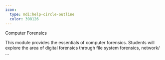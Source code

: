 ```yaml
---
icon:
  type: mdi:help-circle-outline
  color: 398126
---
```

Computer Forensics

This module provides the essentials of computer forensics. Students will explore the area of digital forensics through file system forensics, network/ ... 
